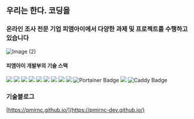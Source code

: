 ## 우리는 한다. 코딩을
### 온라인 조사 전문 기업 피앰아이에서 다양한 과제 및 프로젝트를 수행하고 있습니다

![Image (2)](https://github.com/user-attachments/assets/594c74cd-a6a3-406f-9042-20d78482d34f)


#### 피앰아이 개발부의 기술 스택  
<div>
  <img src="https://img.shields.io/badge/NextJs-000000?style=for-the-badge&logo=next.js&logoColor=white">
  <img src="https://img.shields.io/badge/NestJS-E0234E?style=for-the-badge&logo=NestJS&logoColor=white">
  <img src="https://img.shields.io/badge/Node.js-339933?style=for-the-badge&logo=Node.js&logoColor=white">
  <img src="https://img.shields.io/badge/JavaScript-F7DF1E?style=for-the-badge&logo=JavaScript&logoColor=white">
  <img src="https://img.shields.io/badge/TypeScript-3178C6?style=for-the-badge&logo=TypeScript&logoColor=white">
  <img src="https://img.shields.io/badge/Vue.js-4FC08D?style=for-the-badge&logo=Vue.js&logoColor=white">
  <img src="https://img.shields.io/badge/MongoDB-47A248?style=for-the-badge&logo=MongoDB&logoColor=white">
  <img src="https://img.shields.io/badge/Amazon%20AWS-232F3E?style=for-the-badge&logo=Amazon%20AWS&logoColor=white">
  <img src="https://img.shields.io/badge/Kubernetes-326CE5?style=for-the-badge&logo=Kubernetes&logoColor=white">
  <img src="https://img.shields.io/badge/Portainer-13BEF9?logo=portainer&logoColor=fff&style=for-the-badge" alt="Portainer Badge">
  <img src="https://img.shields.io/badge/NGINX-009639?style=for-the-badge&logo=NGINX&logoColor=white">
  <img src="https://img.shields.io/badge/Caddy-1F88C0?logo=caddy&logoColor=fff&style=for-the-badge" alt="Caddy Badge">  
</div>



### 기술블로그
[https://pmirnc.github.io/](https://pmirnc-dev.github.io/)
